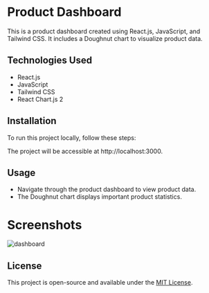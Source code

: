 # Product Dashboard

This is a product dashboard created using React.js, JavaScript, and Tailwind CSS. It includes a Doughnut chart to visualize product data.

## Technologies Used

- React.js
- JavaScript
- Tailwind CSS
- React Chart.js 2

## Installation

To run this project locally, follow these steps:

The project will be accessible at http://localhost:3000.

## Usage

- Navigate through the product dashboard to view product data.
- The Doughnut chart displays important product statistics.

# Screenshots

![dashboard](https://github.com/syedosama1/product-dashboard/assets/111410324/83e24331-70d0-4dfb-9ac7-af6f069a2541)

## License

This project is open-source and available under the [MIT License](LICENSE).


